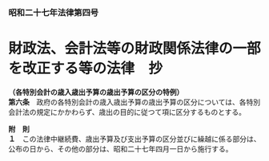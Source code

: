 ### 昭和二十七年法律第四号  
# 財政法、会計法等の財政関係法律の一部を改正する等の法律　抄  
  
**（各特別会計の歳入歳出予算の歳出予算の区分の特例）**  
**第六条**　政府の各特別会計の歳入歳出予算の歳出予算の区分については、各特別会計法の規定にかかわらず、歳出の目的に従つて項に区分するものとする。  
  
**附　則**  
**１**　この法律中継続費、歳出予算及び支出予算の区分並びに繰越に係る部分は、公布の日から、その他の部分は、昭和二十七年四月一日から施行する。  
  
